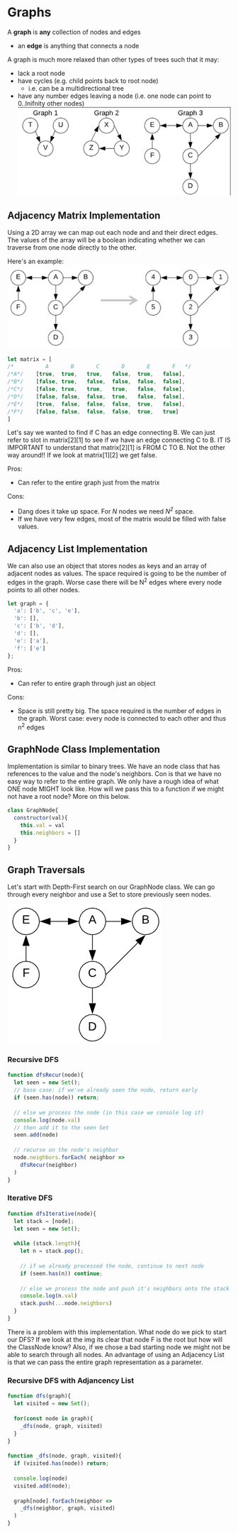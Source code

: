 # Graphs
A **graph** is **any** collection of nodes and edges 
* an **edge** is anything that connects a node 

A graph is much more relaxed than other types of trees such that it may:
* lack a root node
* have cycles (e.g. child points back to root node)
  * i.e. can be a multidirectional tree
* have any number edges leaving a node (i.e. one node can point to 0..Inifnity other nodes)
![graphs-img](./sample-graph.png)

## Adjacency Matrix Implementation 
Using a 2D array we can map out each node and and their direct edges. The values of the array will be a boolean indicating whether we can traverse from one node directly to the other. 

Here's an example: 
![adjacency-graph](./adjacency-graph.png)

```js
let matrix = [
/*          A       B       C       D       E       F   */
/*A*/    [true,  true,   true,   false,  true,   false],
/*B*/    [false, true,   false,  false,  false,  false],
/*C*/    [false, true,   true,   true,   false,  false],
/*D*/    [false, false,  false,  true,   false,  false],
/*E*/    [true,  false,  false,  false,  true,   false],
/*F*/    [false, false,  false,  false,  true,   true]
]
```
Let's say we wanted to find if C has an edge connecting B. We can just refer to slot in matrix[2][1] to see if we have an edge connecting C to B. IT IS IMPORTANT to understand that matrix[2][1] is FROM C TO B. Not the other way around!! If we look at matrix[1][2] we get false. 

Pros:
* Can refer to the entire graph just from the matrix

Cons:
* Dang does it take up space. For *N* nodes we need *N<sup>2</sup>* space. 
* If we have very few edges, most of the matrix would be filled with false values. 

## Adjacency List Implementation
We can also use an object that stores nodes as keys and an array of adjacent nodes as values. The space required is going to be the number of edges in the graph. Worse case there will be N<sup>2</sup> edges where every node points to all other nodes.

```js
let graph = {
  'a': ['b', 'c', 'e'],
  'b': [],
  'c': ['b', 'd'],
  'd': [],
  'e': ['a'],
  'f': ['e']
};
```

Pros:
* Can refer to entire graph through just an object

Cons:
* Space is still pretty big. The space required is the number of edges in the graph. Worst case: every node is connected to each other and thus n<sup>2</sup> edges

## GraphNode Class Implementation
Implementation is similar to binary trees. We have an node class that has references to the value and the node's neighbors. Con is that we have no easy way to refer to the entire graph. We only have a rough idea of what ONE node MIGHT look like. How will we pass this to a function if we might not have a root node? More on this below.

```js
class GraphNode{
  constructor(val){
    this.val = val
    this.neighbors = []
  }
}
```

## Graph Traversals
Let's start with Depth-First search on our GraphNode class. We can go through every neighbor and use a Set to store previously seen nodes. 

![graph-1](./graph-1.png)

### Recursive DFS

```js
function dfsRecur(node){
  let seen = new Set();
  // base case: if we've already seen the node, return early
  if (seen.has(node)) return;

  // else we process the node (in this case we console log it)
  console.log(node.val)
  // then add it to the seen Set 
  seen.add(node)

  // recurse on the node's neighbor 
  node.neighbors.forEach( neighbor => 
    dfsRecur(neighbor)
  )
}
```

### Iterative DFS

```js
function dfsIterative(node){
  let stack = [node];
  let seen = new Set();

  while (stack.length){
    let n = stack.pop();

    // if we already processed the node, continue to next node
    if (seen.has(n)) continue;

    // else we process the node and push it's neighbors onto the stack
    console.log(n.val)
    stack.push(...node.neighbors)
  }
}
```

There is a problem with this implementation. What node do we pick to start our DFS? If we look at the img its clear that node F is the root but how will the ClassNode know? Also, if we chose a bad starting node we might not be able to search through all nodes. An advantage of using an Adjacency List is that we can pass the entire graph representation as a parameter. 

### Recursive DFS with Adjancency List
```js
function dfs(graph){
  let visited = new Set();

  for(const node in graph){
    _dfs(node, graph, visited)
  }
}

function _dfs(node, graph, visited){
  if (visited.has(node)) return;

  console.log(node)
  visited.add(node);

  graph[node].forEach(neighbor =>
    _dfs(neighbor, graph, visited)
  )
}
```